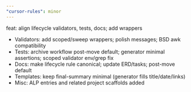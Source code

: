 ```yaml
---
"cursor-rules": minor
---
```


feat: align lifecycle validators, tests, docs; add wrappers

- Validators: add scoped/sweep wrappers; polish messages; BSD awk compatibility
- Tests: archive workflow post-move default; generator minimal assertions; scoped validator env/grep fix
- Docs: make lifecycle rule canonical; update ERD/tasks; post-move default
- Templates: keep final-summary minimal (generator fills title/date/links)
- Misc: ALP entries and related project scaffolds added

